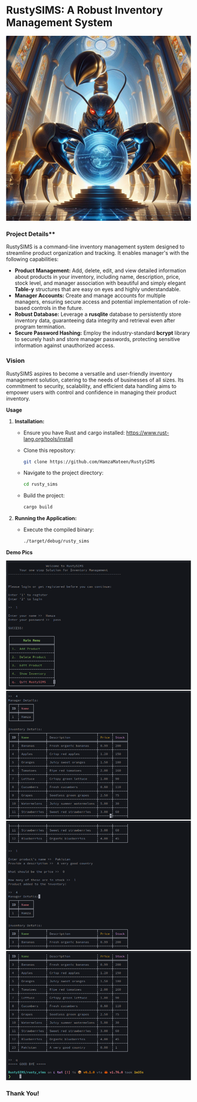 # RustySIMS: A Robust Inventory Management System

![behold](./demo/project_rep_pic.jpeg)

### Project Details**
RustySIMS is a command-line inventory management system designed to streamline product organization and tracking. It enables manager's with the following capabilities:

- **Product Management:** Add, delete, edit, and view detailed information about products in your inventory, including name, description, price, stock level, and manager association with beautiful and simply elegant **Table-y** structures that are easy on eyes and highly understandable.
- **Manager Accounts:** Create and manage accounts for multiple managers, ensuring secure access and potential implementation of role-based controls in the future.
- **Robust Database:** Leverage a **rusqlite** database to persistently store inventory data, guaranteeing data integrity and retrieval even after program termination.
- **Secure Password Hashing:** Employ the industry-standard **bcrypt** library to securely hash and store manager passwords, protecting sensitive information against unauthorized access.

### Vision

RustySIMS aspires to become a versatile and user-friendly inventory management solution, catering to the needs of businesses of all sizes. Its commitment to security, scalability, and efficient data handling aims to empower users with control and confidence in managing their product inventory.

**Usage**

1. **Installation:**
   - Ensure you have Rust and cargo installed:
     https://www.rust-lang.org/tools/install
     
   - Clone this repository:
     ```bash
     git clone https://github.com/HamzaMateen/RustySIMS
     ```
   - Navigate to the project directory:
     ```bash
     cd rusty_sims
     ```
   - Build the project:
     ```bash
     cargo build
     ```

2. **Running the Application:**
   - Execute the compiled binary:
     ```bash
     ./target/debug/rusty_sims
     ```

**Demo Pics**

![one](./demo/1.png)
![two](./demo/2.png)
![three](./demo/3.png)
![four](./demo/4.png)

### Thank You!
